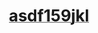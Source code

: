 <div align="center">
	<a href="http://www.asdf159jkl.com/" target="_blank"><span style="font-size:32px;"><strong>asdf159jkl</strong></span><br />
</a>
</div>
